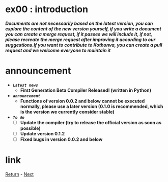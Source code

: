 # ex00 : introduction
***Documents are not necessarily based on the latest version, you can explore the content of the new version yourself, if you write a document you can create a merge request, if it passes we will include it, if not, please recreate the merge request after improving it according to our suggestions.If you want to contribute to Kothonva, you can create a pull request and we welcome everyone to maintain it***

# announcement
* ***`Latest news`***
  * **First Generation Beta Compiler Released! (written in Python)**
* ***`announcement`***
  * **Functions of version 0.0.2 and below cannot be executed normally, please use a later version (0.1.0 is recommended, which is the version we currently consider stable)**
* ***`To do`***
  * [ ] **Update the compiler (try to release the official version as soon as possible)**
  * [ ] **Update version 0.1.2**
  * [ ] **Fixed bugs in version 0.0.2 and below**

# link
[Return](https://github.com/Buelie/Kothonva/tree/documentation/documentation) - [Next]()
